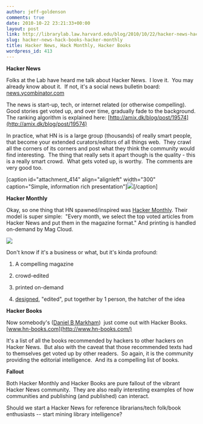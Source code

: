 ```yaml
---
author: jeff-goldenson
comments: true
date: 2010-10-22 23:21:33+00:00
layout: post
link: http://librarylab.law.harvard.edu/blog/2010/10/22/hacker-news-hack-books-hacker-monthly/
slug: hacker-news-hack-books-hacker-monthly
title: Hacker News, Hack Monthly, Hacker Books
wordpress_id: 413
---
```


**Hacker News**

Folks at the Lab have heard me talk about Hacker News.  I love it.  You may already know about it.  If not, it's a social news bulletin board: [news.ycombinator.com](http://news.ycombinator.com)

The news is start-up, tech, or internet related (or otherwise compelling).  Good stories get voted up, and over time, gradually fade to the background. The ranking algorithm is explained here: [http://amix.dk/blog/post/19574](http://amix.dk/blog/post/19574)

In practice, what HN is is a large group (thousands) of really smart people, that become your extended curators/editors of all things web.  They crawl all the corners of its corners and post what they think the community would find interesting.  The thing that really sets it apart though is the quality - this is a really smart crowd.  What gets voted up, is worthy.  The comments are very good too.

[caption id="attachment_414" align="alignleft" width="300" caption="Simple, information rich presentation"][![](http://librarylab.law.harvard.edu/blog/wp-content/uploads/2010/10/Screen-shot-2010-10-22-at-6.52.47-PM-300x284.png)](http://librarylab.law.harvard.edu/blog/wp-content/uploads/2010/10/Screen-shot-2010-10-22-at-6.52.47-PM.png)[/caption]

**Hacker Monthly**

Okay, so one thing that HN spawned/inspired was [Hacker Monthly](http://www.magcloud.com/browse/Magazine/79699). Their model is super simple:  "Every month, we select the top voted articles from Hacker News and put them in the magazine format." And printing is handled on-demand by Mag Cloud.

[![](http://librarylab.law.harvard.edu/blog/wp-content/uploads/2010/10/Screen-shot-2010-10-22-at-7.00.34-PM1-300x195.png)](http://librarylab.law.harvard.edu/blog/wp-content/uploads/2010/10/Screen-shot-2010-10-22-at-7.00.34-PM1.png)

Don't know if it's a business or what, but it's kinda profound:




  1. A compelling magazine


  2. crowd-edited


  3. printed on-demand


  4. [designed](http://hackermonthly.posterous.com/on-designing-hacker-monthly), "edited", put together by 1 person, the hatcher of the idea


**Hacker Books**

Now somebody's ([Daniel B Markham](http://www.whattofix.com/blog/archives/2010/10/top-dozen-hacke.php))  just come out with Hacker Books. [www.hn-books.com](http://www.hn-books.com/)

It's a list of all the books recommended by hackers to other hackers on Hacker News.  But also with the caveat that those recommended texts had to themselves get voted up by other readers.  So again, it is the community providing the editorial intelligence.  And its a compelling list of books.

**Fallout**

Both Hacker Monthly and Hacker Books are pure fallout of the vibrant Hacker News community.  They are also really interesting examples of how communities and publishing (and published) can interact.

Should we start a Hacker News for reference librarians/tech folk/book enthusiasts -- start mining library intelligence?
